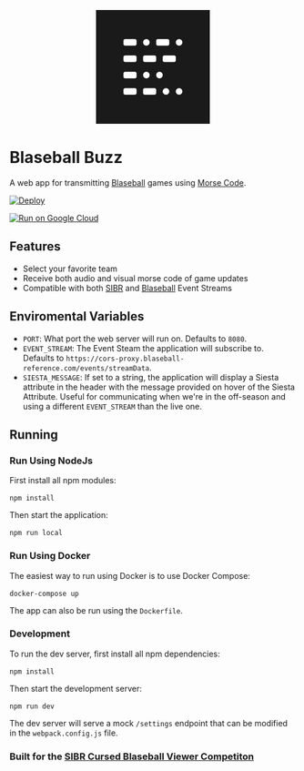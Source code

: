 <div align="center">

![Icon](src/images/icon.svg)

</div>

# Blaseball Buzz

A web app for transmitting [Blaseball](https://blaseball.com) games using [Morse Code](https://en.wikipedia.org/wiki/Morse_code).

[![Deploy](https://www.herokucdn.com/deploy/button.svg)](https://heroku.com/deploy)

[![Run on Google Cloud](https://deploy.cloud.run/button.svg)](https://deploy.cloud.run)

## Features

- Select your favorite team
- Receive both audio and visual morse code of game updates
- Compatible with both [SIBR](https://sibr.dev) and [Blaseball](https://blaseball.com) Event Streams

## Enviromental Variables

- `PORT`: What port the web server will run on. Defaults to `8080`.
- `EVENT_STREAM`: The Event Steam the application will subscribe to. Defaults to `https://cors-proxy.blaseball-reference.com/events/streamData`.
- `SIESTA_MESSAGE`: If set to a string, the application will display a Siesta attribute in the header with the message provided on hover of the Siesta Attribute. Useful for communicating when we're in the off-season and using a different `EVENT_STREAM` than the live one.

## Running

### Run Using NodeJs

First install all npm modules:

```
npm install
```

Then start the application:

```
npm run local
```

### Run Using Docker

The easiest way to run using Docker is to use Docker Compose:

```
docker-compose up
```

The app can also be run using the `Dockerfile`.

### Development

To run the dev server, first install all npm dependencies:

```
npm install
```

Then start the development server:

```
npm run dev
```

The dev server will serve a mock `/settings` endpoint that can be modified in the `webpack.config.js` file.

### Built for the [SIBR Cursed Blaseball Viewer Competiton](https://cursed.sibr.dev)
